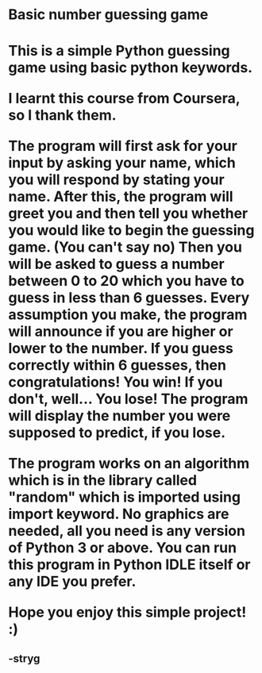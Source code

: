 <h1>Basic number guessing game<h1>

<p>This is a simple Python guessing game using basic python keywords.<p>
<p5>I learnt this course from Coursera, so I thank them.<p5>

<p5>The program will first ask for your input by asking your name, which you will respond by stating your name. 
After this, the program will greet you and then tell you whether you would like to begin the guessing game. (You can't say no)
Then you will be asked to guess a number between 0 to 20 which you have to guess in less than 6 guesses.
Every assumption you make, the program will announce if you are higher or lower to the number.
If you guess correctly within 6 guesses, then congratulations! You win! If you don't, well... You lose! The program will display the number you were supposed to predict, if you lose.<p5>

<p5>The program works on an algorithm which is in the library called "random" which is imported using import keyword. 
No graphics are needed, all you need is any version of Python 3 or above. You can run this program in Python IDLE itself or any IDE you prefer. <p5>

<p5>Hope you enjoy this simple project! :)<p5>

<h2>-stryg<h2>
